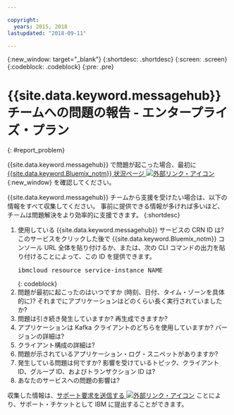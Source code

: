 ```yaml
---

copyright:
  years: 2015, 2018
lastupdated: "2018-09-11"

---
```


{:new_window: target="_blank"}
{:shortdesc: .shortdesc}
{:screen: .screen}
{:codeblock: .codeblock}
{:pre: .pre}

# {{site.data.keyword.messagehub}} チームへの問題の報告 - エンタープライズ・プラン
{: #report_problem}

{{site.data.keyword.messagehub}} で問題が起こった場合、最初に [{{site.data.keyword.Bluemix_notm}} 状況ページ ![外部リンク・アイコン](../../icons/launch-glyph.svg "外部リンク・アイコン")](https://console.bluemix.net/status){:new_window} を確認してください。

{{site.data.keyword.messagehub}} チームから支援を受けたい場合は、以下の情報をすべて収集してください。 事前に提供できる情報が多ければ多いほど、チームは問題解決をより効率的に支援できます。
{:shortdesc}

1. 使用している {{site.data.keyword.messagehub}} サービスの CRN ID は?  このサービスをクリックした後で {{site.data.keyword.Bluemix_notm}} コンソール URL 全体を貼り付けるか、または、次の CLI コマンドの出力を貼り付けることによって、この ID を提供できます。<br/>
   <pre class="pre">
   ibmcloud resource service-instance NAME
   </pre>
	{: codeblock}
2. 問題が最初に起こったのはいつですか (時刻、日付、タイム・ゾーンを具体的に)?
   それまでにアプリケーションはどのくらい長く実行されていましたか?
3. 問題は引き続き発生していますか? 再生成できますか?
4. アプリケーションは Kafka クライアントのどちらを使用していますか? バージョンの詳細は?
5. クライアント構成の詳細は?
6. 問題が示されているアプリケーション・ログ・スニペットがありますか?
7. 発生している問題は何ですか? 影響を受けているトピック、クライアント ID、グループ ID、およびトランザクション ID は?
8. あなたのサービスへの問題の影響は?

収集した情報は、[サポート要求を送信する ![外部リンク・アイコン](../../icons/launch-glyph.svg "外部リンク・アイコン")](/docs/get-support/howtogetsupport.html#open-ticket) ことにより、サポート・チケットとして IBM に提出することができます。










